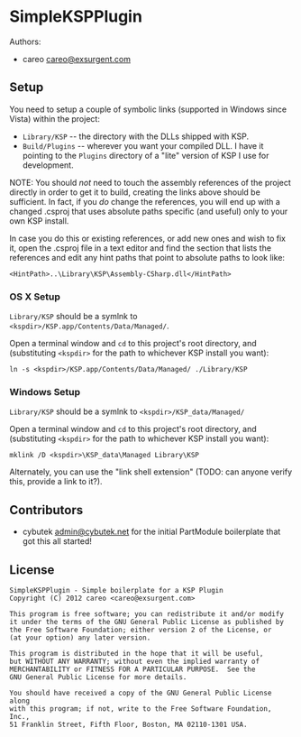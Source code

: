 # SimpleKSPPlugin

Authors:

  * careo <careo@exsurgent.com>


## Setup

You need to setup a couple of symbolic links (supported in Windows since Vista) within the project:
  
  * `Library/KSP` -- the directory with the DLLs shipped with KSP.
  * `Build/Plugins` --  wherever you want your compiled DLL. I have it pointing to the `Plugins` directory of a "lite" version of KSP I use for development.

NOTE: You should *not* need to touch the assembly references of the project directly in order to get it to build, creating the links above should be sufficient. In fact, if you *do*  change the references, you will end up with a changed .csproj that uses absolute paths specific (and useful) only to your own KSP install.

In case you do this or existing references, or add new ones and wish to fix it, open the .csproj file in a text editor and find the section that lists the references and edit any hint paths that point to absolute paths to look like:

    <HintPath>..\Library\KSP\Assembly-CSharp.dll</HintPath>

### OS X Setup

`Library/KSP` should be a symlnk to `<kspdir>/KSP.app/Contents/Data/Managed/`.

Open a terminal window and `cd` to this project's root directory, and (substituting `<kspdir>` for the path to whichever KSP install you want):

    ln -s <kspdir>/KSP.app/Contents/Data/Managed/ ./Library/KSP


### Windows Setup

`Library/KSP` should be a symlnk to `<kspdir>/KSP_data/Managed/`

Open a terminal window and `cd` to this project's root directory, and (substituting `<kspdir>` for the path to whichever KSP install you want):

    mklink /D <kspdir>\KSP_data\Managed Library\KSP

Alternately, you can use the "link shell extension" (TODO: can anyone verify this, provide a link to it?).


## Contributors

 * cybutek <admin@cybutek.net> for the initial PartModule boilerplate that got this all started!



## License
  
    SimpleKSPPlugin - Simple boilerplate for a KSP Plugin
    Copyright (C) 2012 careo <careo@exsurgent.com>

    This program is free software; you can redistribute it and/or modify
    it under the terms of the GNU General Public License as published by
    the Free Software Foundation; either version 2 of the License, or
    (at your option) any later version.

    This program is distributed in the hope that it will be useful,
    but WITHOUT ANY WARRANTY; without even the implied warranty of
    MERCHANTABILITY or FITNESS FOR A PARTICULAR PURPOSE.  See the
    GNU General Public License for more details.

    You should have received a copy of the GNU General Public License along
    with this program; if not, write to the Free Software Foundation, Inc.,
    51 Franklin Street, Fifth Floor, Boston, MA 02110-1301 USA.